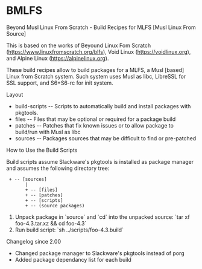 # BMLFS
Beyond Musl Linux From Scratch - Build Recipes for  MLFS [Musl Linux From Source]

This is based on the works of Beyound Linux Fom Scratch (https://www.linuxfromscratch.org/blfs), Void Linux (https://voidlinux.org), and Alpine Linux (https://alpinelinux.org).

These build recipes allow to build packages for a MLFS, a Musl [based] Linux from Scratch system. Such system uses Musl as libc, LibreSSL for SSL support, and S6+S6-rc for init system.

Layout

<ul>
  <li> build-scripts -- Scripts to automatically build and install packages with pkgtools. </li>
  <li> files -- Files that may be optional or required for a package build </li>
  <li> patches -- Patches that fix known issues or to allow package to build/run with Musl as libc </li>
  <li> sources -- Packages sources that may be difficult to find or pre-patched </li>

</ul>

How to Use the Build Scripts

Build scripts assume Slackware's pkgtools is installed as package manager and assumes the following directory tree:
```
 + -- [sources]
       |
       + -- [files]
       + -- [patches]
       + -- [scripts]
       + -- (source packages)
```
<ol>
        <li>Unpack package in `source` and `cd` into the unpacked source:
        `tar xf foo-4.3.tar.xz && cd foo-4.3` </li>
        <li>Run build script: `sh ../scripts/foo-4.3.build` </li>
</ol>

Changelog since 2.00

<ul>
<li>Changed package manager to Slackware's pkgtools instead of porg</li>
<li>Added package dependancy list for each build</li>
</ul>
